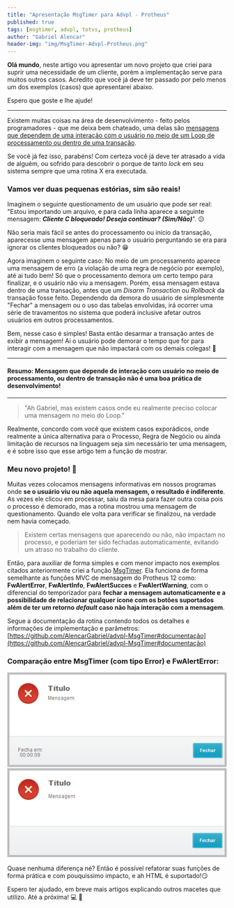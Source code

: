 ```yaml
---
title: "Apresentação MsgTimer para Advpl - Protheus"
published: true
tags: [msgtimer, advpl, totvs, protheus]
author: "Gabriel Alencar"
header-img: "img/MsgTimer-Advpl-Protheus.png"
---
```


**Olá mundo**, neste artigo vou apresentar um novo projeto que criei para suprir uma necessidade de um cliente, porém a implementação serve para muitos outros casos. Acredito que você já deve ter passado por pelo menos um dos exemplos (casos) que apresentarei abaixo.

Espero que goste e lhe ajude!

---

Existem muitas coisas na área de desenvolvimento - feito pelos programadores - que me deixa bem chateado, uma delas são <u>mensagens que dependem de uma interação com o usuário no meio de um Loop de processamento ou dentro de uma transação</u>.


Se você já fez isso, parabéns! Com certeza você já deve ter atrasado a vida de alguém, ou sofrido para descobrir o porque de tanto *lock* em seu sistema sempre que uma rotina X era executada.

### Vamos ver duas pequenas estórias, sim são reais!

Imaginem o seguinte questionamento de um usuário que pode ser real: "Estou importando um arquivo, e para cada linha aparece a seguinte mensagem: ***Cliente C bloqueado! Deseja continuar? (Sim/Não)***". :confused:


Não seria mais fácil se antes do processamento ou início da transação, aparecesse uma mensagem apenas para o usuário perguntando se era para ignorar os clientes bloqueados ou não? :grin:


Agora imaginem o seguinte caso: No meio de um processamento aparece uma mensagem de erro (a violação de uma regra de negócio por exemplo), até ai tudo bem! Só que o processamento demora um certo tempo para finalizar, e o usuário não viu a mensagem. Porém, essa mensagem estava dentro de uma transação, antes que um *Disarm Transaction* ou *Rollback* da transação fosse feito. Dependendo da demora do usuário de simplesmente "Fechar" a mensagem ou o uso das tabelas envolvidas, irá ocorrer uma série de travamentos no sistema que poderá inclusive afetar outros usuários em outros processamentos.


Bem, nesse caso é simples! Basta então desarmar a transação antes de exibir a mensagem! Ai o usuário pode demorar o tempo que for para interagir com a mensagem que não impactará com os demais colegas! :clap:

---
#### Resumo: Mensagem que depende de interação com usuário no meio de processamento, ou dentro de transação não é uma boa prática de desenvolvimento!
---

> "Ah Gabriel, mas existem casos onde eu realmente preciso colocar uma mensagem no meio do Loop."

Realmente, concordo com você que existem casos exporádicos, onde realmente a única alternativa para o Processo, Regra de Negócio ou ainda limitação de recursos na linguagem seja sim necessário ter uma mensagem, e é sobre isso que esse artigo tem a função de mostrar.

### Meu novo projeto! :raised_hands:

Muitas vezes colocamos mensagens informativas em nossos programas onde **se o usuário viu ou não aquela mensagem, o resultado é indiferente**. As vezes ele clicou em processar, saiu da mesa para fazer outra coisa pois o processo é demorado, mas a rotina mostrou uma mensagem de questionamento. Quando ele volta para verificar se finalizou, na verdade nem havia começado. 

> Existem certas mensagens que aparecendo ou não, não impactam no processo, e poderiam ter sido fechadas automaticamente, evitando um atraso no trabalho do cliente.


Então, para auxiliar de forma simples e com menor impacto nos exemplos citados anteriormente criei a função [MsgTimer](https://github.com/AlencarGabriel/advpl-MsgTimer). Ela funciona de forma semelhante as funções MVC de mensagem do Protheus 12 como: **FwAlertError**, **FwAlertInfo**, **FwAlertSucces** e **FwAlertWarning**, com o diferencial do temporizador para __fechar a mensagem automaticamente e a possibilidade de relacionar qualquer ícone com os botões suportados além de ter um retorno *default* caso não haja interação com a mensagem__.

Segue a documentação da rotina contendo todos os detalhes e informações de implementação e parâmetros: [https://github.com/AlencarGabriel/advpl-MsgTimer#documentação](https://github.com/AlencarGabriel/advpl-MsgTimer#documentação)

### Comparação entre MsgTimer (com tipo Error) e FwAlertError:

![MsgTimer Error](https://github.com/AlencarGabriel/advpl-MsgTimer/raw/master/Examples/MsgTimer_Error_Default.png) ![FwAlertError](https://github.com/AlencarGabriel/advpl-MsgTimer/raw/master/Examples/FwAlertError.png)

Quase nenhuma diferença né? Então é possível refatorar suas funções de forma prática e com pouquíssimo impacto, e ah HTML é suportado!:smirk:

Espero ter ajudado, em breve mais artigos explicando outros macetes que utilizo. Até a próxima! :computer: :wave:
